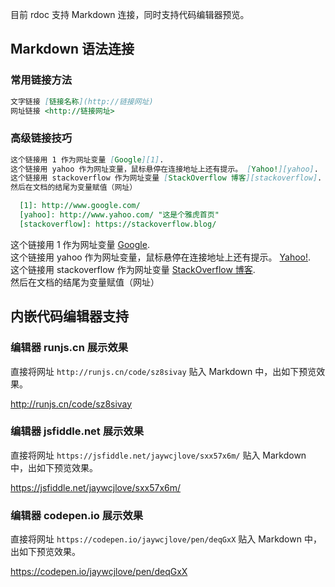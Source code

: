 <!--
title: 连接地址
sort: 7
-->

目前 rdoc 支持 Markdown 连接，同时支持代码编辑器预览。

## Markdown 语法连接

### 常用链接方法

```markdown
文字链接 [链接名称](http://链接网址)
网址链接 <http://链接网址>
```

### 高级链接技巧

```markdown
这个链接用 1 作为网址变量 [Google][1].  
这个链接用 yahoo 作为网址变量，鼠标悬停在连接地址上还有提示。 [Yahoo!][yahoo].  
这个链接用 stackoverflow 作为网址变量 [StackOverflow 博客][stackoverflow].  
然后在文档的结尾为变量赋值（网址）  

  [1]: http://www.google.com/
  [yahoo]: http://www.yahoo.com/ "这是个雅虎首页"
  [stackoverflow]: https://stackoverflow.blog/
```

这个链接用 1 作为网址变量 [Google][1].  
这个链接用 yahoo 作为网址变量，鼠标悬停在连接地址上还有提示。 [Yahoo!][yahoo].  
这个链接用 stackoverflow 作为网址变量 [StackOverflow 博客][stackoverflow].  
然后在文档的结尾为变量赋值（网址）  

  [1]: http://www.google.com/
  [yahoo]: http://www.yahoo.com/ "这是个雅虎首页"
  [stackoverflow]: https://stackoverflow.blog/

## 内嵌代码编辑器支持

### 编辑器 runjs.cn 展示效果

直接将网址 `http://runjs.cn/code/sz8sivay` 贴入 Markdown 中，出如下预览效果。

http://runjs.cn/code/sz8sivay

### 编辑器 jsfiddle.net 展示效果

直接将网址 `https://jsfiddle.net/jaywcjlove/sxx57x6m/` 贴入 Markdown 中，出如下预览效果。

https://jsfiddle.net/jaywcjlove/sxx57x6m/


### 编辑器 codepen.io 展示效果

直接将网址 `https://codepen.io/jaywcjlove/pen/deqGxX` 贴入 Markdown 中，出如下预览效果。

https://codepen.io/jaywcjlove/pen/deqGxX
